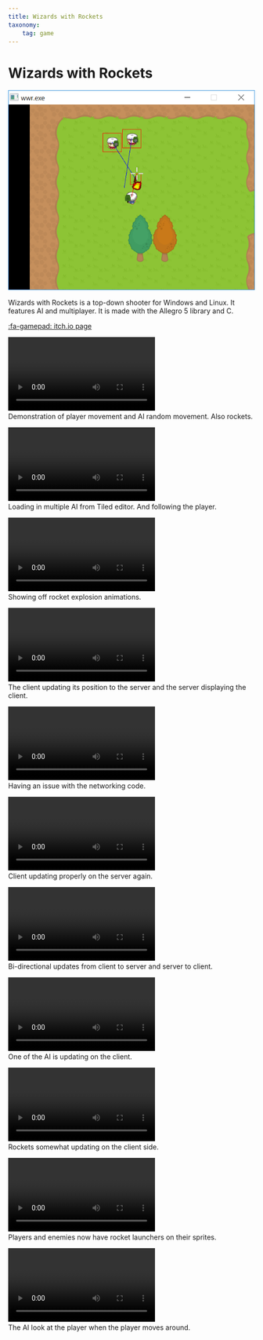 ```yaml
---
title: Wizards with Rockets
taxonomy: 
    tag: game
---
```

# Wizards with Rockets

![](wwr_screenshot.png) 

Wizards with Rockets is a top-down shooter for Windows and Linux.
It features AI and multiplayer. 
It is made with the Allegro 5 library and C.  

[:fa-gamepad: itch.io page](https://l33tllama.itch.io/wwr)

![](2018-06-20%20Making%20a%20top-down%20shooter%20game.%20In%20Linux%20with%20Allegro%20and%20C.mp4)  
Demonstration of player movement and AI random movement. Also rockets.

![](2018-06-29%20How%20to%20get%20more%20followers%20-%20program%20them.mp4)  
Loading in multiple AI from Tiled editor. And following the player.

![](2018-07-13%20Whats%20a%20game%20without%20explosions.mp4)  
Showing off rocket explosion animations.

![](2018-08-31%20My%20network%20code%20is%20working!.mp4)  
The client updating its position to the server and the server displaying the client.

![](2018-09-12%20The%20network%20code%20still%20needs%20some%20tweaking.mp4)  
Having an issue with the networking code.

![](2018-09-17%20Client%20now%20updates%20properly%20on%20the%20server%20(client%20on%20the%20right).mp4)  
Client updating properly on the server again.

![](2018-09-21%20New%20milestone%20reached%20Client%20updates%20to%20server%20and%20server%20updates%20to%20client.mp4)  
Bi-directional updates from client to server and server to client.

![](2018-09-28%20Now%20i%20have%20ht%20e%20Ai%20updating%20on%20the%20client%20side.mp4)  
One of the AI is updating on the client.

![](2018-10-10%20rockets%20now%20updating%20on%20client%20side.mp4)  
Rockets somewhat updating on the client side.

![](2018-11-14%20players%20and%20enemies%20have%20rocket%20launchers%20now.mp4)  
Players and enemies now have rocket launchers on their sprites.

![](2019-02-06%20Enemies%20face%20the%20right%20direction%20when%20looking%20at%20the%20player..mp4)  
The AI look at the player when the player moves around.
